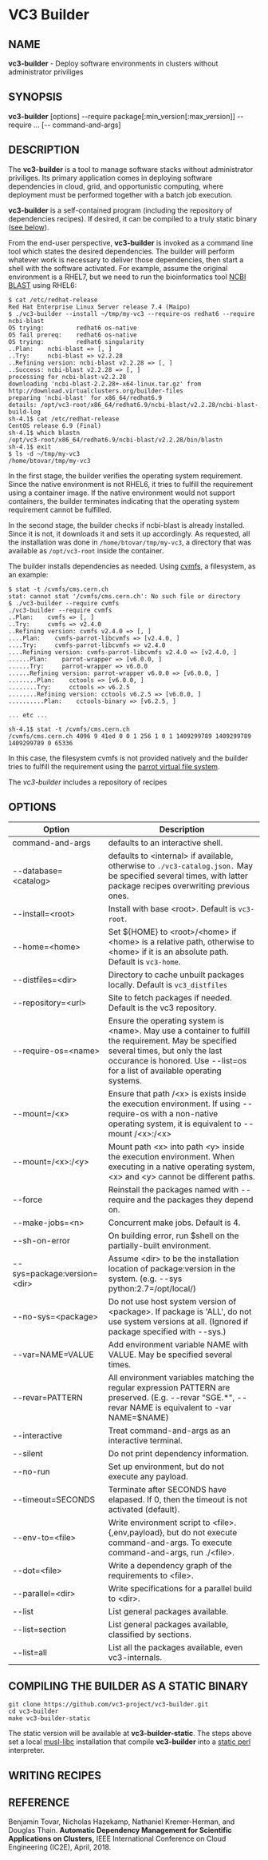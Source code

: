 VC3 Builder
==========

NAME
----

**vc3-builder** - Deploy software environments in clusters without administrator priviliges

SYNOPSIS
--------

**vc3-builder** [options] --require package[:min_version[:max_version]] --require ... [-- command-and-args]

DESCRIPTION
-----------

The **vc3-builder** is a tool to manage software stacks without administrator
priviliges. Its primary application comes in deploying software dependencies in
cloud, grid, and opportunistic computing, where deployment must be performed
together with a batch job execution. 

**vc3-builder** is a self-contained program (including the repository of
dependencies recipes). If desired, it can be compiled to a truly static binary
([see below](#compiling-the-builder-as-a-sttic-binary)).

From the end-user perspective, **vc3-builder** is invoked as a command line
tool which states the desired dependencies.  The builder will perform whatever
work is necessary to deliver those dependencies, then start a shell with the
software activated. For example, assume the original environment is a RHEL7, but we need to run the bioinformatics tool [NCBI BLAST](https://blast.ncbi.nlm.nih.gov/Blast.cgi) using RHEL6:

```
$ cat /etc/redhat-release 
Red Hat Enterprise Linux Server release 7.4 (Maipo)
$ ./vc3-builder --install ~/tmp/my-vc3 --require-os redhat6 --require ncbi-blast
OS trying:         redhat6 os-native
OS fail prereq:    redhat6 os-native
OS trying:         redhat6 singularity
..Plan:    ncbi-blast => [, ]
..Try:     ncbi-blast => v2.2.28
..Refining version: ncbi-blast v2.2.28 => [, ]
..Success: ncbi-blast v2.2.28 => [, ]
processing for ncbi-blast-v2.2.28
downloading 'ncbi-blast-2.2.28+-x64-linux.tar.gz' from http://download.virtualclusters.org/builder-files
preparing 'ncbi-blast' for x86_64/redhat6.9
details: /opt/vc3-root/x86_64/redhat6.9/ncbi-blast/v2.2.28/ncbi-blast-build-log
sh-4.1$ cat /etc/redhat-release 
CentOS release 6.9 (Final)
sh-4.1$ which blastn
/opt/vc3-root/x86_64/redhat6.9/ncbi-blast/v2.2.28/bin/blastn
sh-4.1$ exit
$ ls -d ~/tmp/my-vc3
/home/btovar/tmp/my-vc3
```

In the first stage, the builder verifies the operating system requirement.
Since the native environment is not RHEL6, it tries to fulfill the requirement
using a container image. If the native environment would not support
containers, the builder terminates indicating that the operating system
requirement cannot be fulfilled.

In the second stage, the builder checks if ncbi-blast is already installed.
Since it is not, it downloads it and sets it up accordingly. As requested, all
the installation was done in `/home/btovar/tmp/my-vc3`, a directory that was
available as `/opt/vc3-root` inside the container.

The builder installs dependencies as needed. Using [cvmfs](https://cernvm.cern.ch/portal/filesystem), a filesystem, as an example:

```
$ stat -t /cvmfs/cms.cern.ch
stat: cannot stat '/cvmfs/cms.cern.ch': No such file or directory
$ ./vc3-builder --require cvmfs
./vc3-builder --require cvmfs
..Plan:    cvmfs => [, ]
..Try:     cvmfs => v2.4.0
..Refining version: cvmfs v2.4.0 => [, ]
....Plan:    cvmfs-parrot-libcvmfs => [v2.4.0, ]
....Try:     cvmfs-parrot-libcvmfs => v2.4.0
....Refining version: cvmfs-parrot-libcvmfs v2.4.0 => [v2.4.0, ]
......Plan:    parrot-wrapper => [v6.0.0, ]
......Try:     parrot-wrapper => v6.0.0
......Refining version: parrot-wrapper v6.0.0 => [v6.0.0, ]
........Plan:    cctools => [v6.0.0, ]
........Try:     cctools => v6.2.5
........Refining version: cctools v6.2.5 => [v6.0.0, ]
..........Plan:    cctools-binary => [v6.2.5, ]

... etc ...

sh-4.1$ stat -t /cvmfs/cms.cern.ch 
/cvmfs/cms.cern.ch 4096 9 41ed 0 0 1 256 1 0 1 1409299789 1409299789 1409299789 0 65336
```

In this case, the filesystem cvmfs is not provided natively and the builder tries to fulfill the requirement using the [parrot virtual file system](http://ccl.cse.nd.edu/software/parrot).

The *vc3-builder* includes a repository of recipes


OPTIONS
-------

Option                        | Description                                                      
----------------------------- | ------------
command-and-args              |  defaults to an interactive shell.
--database=\<catalog\>        |  defaults to \<internal\> if available, otherwise to `./vc3-catalog.json.` May be specified several times, with latter package recipes overwriting previous ones.
--install=\<root\>            |  Install with base \<root\>. Default is `vc3-root`.
--home=\<home\>               |  Set \${HOME} to \<root\>/\<home\> if \<home\> is a relative path, otherwise to \<home\> if it is an absolute path. Default is `vc3-home`.
--distfiles=\<dir\>           |  Directory to cache unbuilt packages locally. Default is `vc3_distfiles`
--repository=\<url\>          |  Site to fetch packages if needed. Default is the vc3 repository.
--require-os=\<name\>         |  Ensure the operating system is \<name\>. May use a container to fulfill the requirement. May be specified several times, but only the last occurance is honored. Use --list=os for a list of available operating systems.
--mount=/\<x\>                |  Ensure that path /\<x\> is exists inside the execution environment. If using --require-os with a non-native operating system, it is equivalent to --mount /\<x\>:/\<x\>
--mount=/\<x\>:/\<y\>         |  Mount path \<x\> into path \<y\> inside the execution environment. When executing in a native operating system, \<x\> and \<y\> cannot be different paths.
--force                       |  Reinstall the packages named with --require and the packages they depend on.
--make-jobs=\<n\>             |  Concurrent make jobs. Default is 4.
--sh-on-error                 |  On building error, run $shell on the partially-built environment.
--sys=package:version=\<dir\> |  Assume \<dir\> to be the installation location of package:version in the system. (e.g. --sys python:2.7=/opt/local/)
--no-sys=\<package\>          |  Do not use host system version of \<package\>. If package is 'ALL', do not use system versions at all. (Ignored if package specified with --sys.)
--var=NAME=VALUE              |  Add environment variable NAME with VALUE. May be specified several times.
--revar=PATTERN               |  All environment variables matching the regular expression PATTERN are preserved. (E.g. --revar "SGE.\*", --revar NAME is equivalent to -var NAME=\$NAME)
--interactive                 |  Treat command-and-args as an interactive terminal.
--silent                      |  Do not print dependency information.
--no-run                      |  Set up environment, but do not execute any payload.
--timeout=SECONDS             |  Terminate after SECONDS have elapased. If 0, then the timeout is not activated (default).
--env-to=\<file\>             |  Write environment script to \<file\>.{,env,payload}, but do not execute command-and-args. To execute command-and-args, run ./\<file\>.
--dot=\<file\>                |  Write a dependency graph of the requirements to \<file\>.
--parallel=\<dir\>            |  Write specifications for a parallel build to \<dir\>.
--list                        |  List general packages available.
--list=section                |  List general packages available, classified by sections.
--list=all                    |  List all the packages available, even vc3-internals.


COMPILING THE BUILDER AS A STATIC BINARY
----------------------------------------

```
git clone https://github.com/vc3-project/vc3-builder.git
cd vc3-builder
make vc3-builder-static
```

The static version will be available at **vc3-builder-static**. 
The steps above set a local [musl-libc](https://www.musl-libc.org) installation that compile **vc3-builder** into a [static perl](http://software.schmorp.de/pkg/App-Staticperl.html) interpreter.







WRITING RECIPES
---------------

REFERENCE
---------

Benjamin Tovar, Nicholas Hazekamp, Nathaniel Kremer-Herman, and Douglas Thain.
**Automatic Dependency Management for Scientific Applications on Clusters,**
IEEE International Conference on Cloud Engineering (IC2E), April, 2018. 

